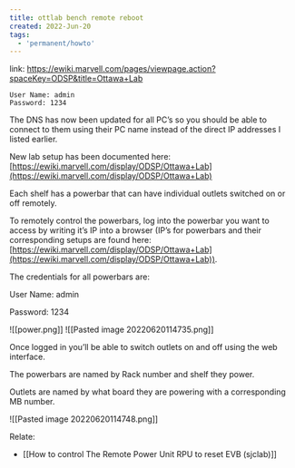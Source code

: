 ```yaml
---
title: ottlab bench remote reboot
created: 2022-Jun-20
tags:
  - 'permanent/howto'
---
```


link: https://ewiki.marvell.com/pages/viewpage.action?spaceKey=ODSP&title=Ottawa+Lab

```
User Name: admin
Password: 1234
```

The DNS has now been updated for all PC’s so you should be able to connect to them using their PC name instead of the direct IP addresses I listed earlier.

New lab setup has been documented here: [https://ewiki.marvell.com/display/ODSP/Ottawa+Lab](https://ewiki.marvell.com/display/ODSP/Ottawa+Lab)

Each shelf has a powerbar that can have individual outlets switched on or off remotely.

To remotely control the powerbars, log into the powerbar you want to access by writing it’s IP into a browser (IP’s for powerbars and their corresponding setups are found here: [https://ewiki.marvell.com/display/ODSP/Ottawa+Lab](https://ewiki.marvell.com/display/ODSP/Ottawa+Lab)).

The credentials for all powerbars are:

User Name: admin

Password: 1234

![[power.png]]
![[Pasted image 20220620114735.png]]

Once logged in you’ll be able to switch outlets on and off using the web interface.

The powerbars are named by Rack number and shelf they power.

Outlets are named by what board they are powering with a corresponding MB number.

![[Pasted image 20220620114748.png]]


Relate:
- [[How to control The Remote Power Unit RPU to reset EVB (sjclab)]]